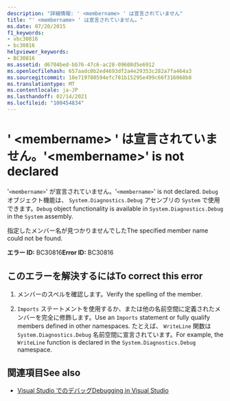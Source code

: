 ```yaml
---
description: "詳細情報: ' <membername> ' は宣言されていません"
title: "' <membername> ' は宣言されていません。"
ms.date: 07/20/2015
f1_keywords:
- vbc30816
- bc30816
helpviewer_keywords:
- BC30816
ms.assetid: d6704bed-bb76-47c6-ac28-09608d5e6912
ms.openlocfilehash: 657aadc0b2ed4693df2a4e29353c282a7fa464a3
ms.sourcegitcommit: 10e719780594efc781b15295e499c66f316068b8
ms.translationtype: MT
ms.contentlocale: ja-JP
ms.lasthandoff: 02/14/2021
ms.locfileid: "100454834"
---
```

# <a name="membername-is-not-declared"></a><span data-ttu-id="d8a3b-103">' \<membername> ' は宣言されていません。</span><span class="sxs-lookup"><span data-stu-id="d8a3b-103">'\<membername>' is not declared</span></span>

<span data-ttu-id="d8a3b-104">'`<membername>`' が宣言されていません。</span><span class="sxs-lookup"><span data-stu-id="d8a3b-104">'`<membername>`' is not declared.</span></span> <span data-ttu-id="d8a3b-105">`Debug` オブジェクト機能は、 `System.Diagnostics.Debug` アセンブリの `System` で使用できます。</span><span class="sxs-lookup"><span data-stu-id="d8a3b-105">`Debug` object functionality is available in `System.Diagnostics.Debug` in the `System` assembly.</span></span>  
  
 <span data-ttu-id="d8a3b-106">指定したメンバー名が見つかりませんでした</span><span class="sxs-lookup"><span data-stu-id="d8a3b-106">The specified member name could not be found.</span></span>  
  
 <span data-ttu-id="d8a3b-107">**エラー ID:** BC30816</span><span class="sxs-lookup"><span data-stu-id="d8a3b-107">**Error ID:** BC30816</span></span>  
  
## <a name="to-correct-this-error"></a><span data-ttu-id="d8a3b-108">このエラーを解決するには</span><span class="sxs-lookup"><span data-stu-id="d8a3b-108">To correct this error</span></span>  
  
1. <span data-ttu-id="d8a3b-109">メンバーのスペルを確認します。</span><span class="sxs-lookup"><span data-stu-id="d8a3b-109">Verify the spelling of the member.</span></span>  
  
2. <span data-ttu-id="d8a3b-110">`Imports` ステートメントを使用するか、または他の名前空間に定義されたメンバーを完全に修飾します。</span><span class="sxs-lookup"><span data-stu-id="d8a3b-110">Use an `Imports` statement or fully qualify members defined in other namespaces.</span></span> <span data-ttu-id="d8a3b-111">たとえば、 `WriteLine` 関数は `System.Diagnostics.Debug` 名前空間に宣言されています。</span><span class="sxs-lookup"><span data-stu-id="d8a3b-111">For example, the `WriteLine` function is declared in the `System.Diagnostics.Debug` namespace.</span></span>  
  
## <a name="see-also"></a><span data-ttu-id="d8a3b-112">関連項目</span><span class="sxs-lookup"><span data-stu-id="d8a3b-112">See also</span></span>

- [<span data-ttu-id="d8a3b-113">Visual Studio でのデバッグ</span><span class="sxs-lookup"><span data-stu-id="d8a3b-113">Debugging in Visual Studio</span></span>](/visualstudio/debugger/debugger-feature-tour)
